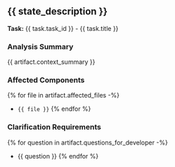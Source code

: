 ## {{ state_description }}

**Task:** {{ task.task_id }} - {{ task.title }}

### Analysis Summary
{{ artifact.context_summary }}

### Affected Components
{% for file in artifact.affected_files -%}
- `{{ file }}`
{% endfor %}

### Clarification Requirements
{% for question in artifact.questions_for_developer -%}
- {{ question }}
{% endfor %}